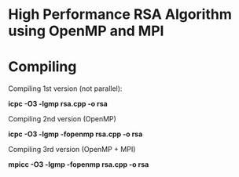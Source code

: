 # High Performance RSA Algorithm using OpenMP and MPI


# Compiling 

Compiling 1st version (not parallel):

<b>icpc -O3 -lgmp rsa.cpp -o rsa</b>


Compiling 2nd version (OpenMP)

<b>icpc -O3 -lgmp -fopenmp rsa.cpp -o rsa</b>


Compiling 3rd version (OpenMP + MPI)

<b>mpicc -O3 -lgmp -fopenmp rsa.cpp -o rsa</b>
